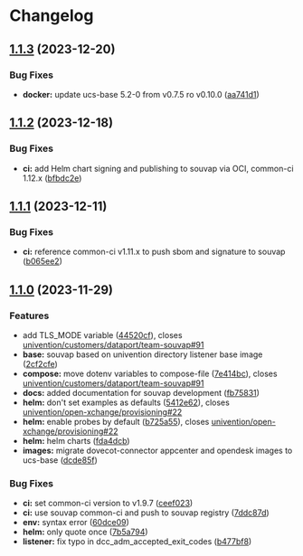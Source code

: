 # Changelog

## [1.1.3](https://git.knut.univention.de/univention/customers/dataport/upx/dovecot-connector/compare/v1.1.2...v1.1.3) (2023-12-20)


### Bug Fixes

* **docker:** update ucs-base 5.2-0 from v0.7.5 ro v0.10.0 ([aa741d1](https://git.knut.univention.de/univention/customers/dataport/upx/dovecot-connector/commit/aa741d1e47a6fe3f3d867781d626500085a886ac))

## [1.1.2](https://git.knut.univention.de/univention/customers/dataport/upx/dovecot-connector/compare/v1.1.1...v1.1.2) (2023-12-18)


### Bug Fixes

* **ci:** add Helm chart signing and publishing to souvap via OCI, common-ci 1.12.x ([bfbdc2e](https://git.knut.univention.de/univention/customers/dataport/upx/dovecot-connector/commit/bfbdc2edb9429734ad7d0b2a76d706cfaf0c2d03))

## [1.1.1](https://git.knut.univention.de/univention/customers/dataport/upx/dovecot-connector/compare/v1.1.0...v1.1.1) (2023-12-11)


### Bug Fixes

* **ci:** reference common-ci v1.11.x to push sbom and signature to souvap ([b065ee2](https://git.knut.univention.de/univention/customers/dataport/upx/dovecot-connector/commit/b065ee24d7e68ace2421eb47cc6493f2786876e0))

## [1.1.0](https://git.knut.univention.de/univention/customers/dataport/upx/dovecot-connector/compare/v1.0.2...v1.1.0) (2023-11-29)


### Features

* add TLS_MODE variable ([44520cf](https://git.knut.univention.de/univention/customers/dataport/upx/dovecot-connector/commit/44520cf62b6b2ea0f66484bfd59d5694aed2fc08)), closes [univention/customers/dataport/team-souvap#91](https://git.knut.univention.de/univention/customers/dataport/team-souvap/issues/91)
* **base:** souvap based on univention directory listener base image ([2cf2cfe](https://git.knut.univention.de/univention/customers/dataport/upx/dovecot-connector/commit/2cf2cfececedfe4f066d17594c0c18a8ef6ebdb2))
* **compose:** move dotenv variables to compose-file ([7e414bc](https://git.knut.univention.de/univention/customers/dataport/upx/dovecot-connector/commit/7e414bccd9ba9831952c0f7e52b2ae67e6587a5b)), closes [univention/customers/dataport/team-souvap#91](https://git.knut.univention.de/univention/customers/dataport/team-souvap/issues/91)
* **docs:** added documentation for souvap development ([fb75831](https://git.knut.univention.de/univention/customers/dataport/upx/dovecot-connector/commit/fb758316b5ca3ce783a7587f5d08013d14a679e5))
* **helm:** don't set examples as defaults ([5412e62](https://git.knut.univention.de/univention/customers/dataport/upx/dovecot-connector/commit/5412e62ed5cb0534d09636297161a53626902242)), closes [univention/open-xchange/provisioning#22](https://git.knut.univention.de/univention/open-xchange/provisioning/issues/22)
* **helm:** enable probes by default ([b725a55](https://git.knut.univention.de/univention/customers/dataport/upx/dovecot-connector/commit/b725a5502f51a80fcf8081c08786833804188320)), closes [univention/open-xchange/provisioning#22](https://git.knut.univention.de/univention/open-xchange/provisioning/issues/22)
* **helm:** helm charts ([fda4dcb](https://git.knut.univention.de/univention/customers/dataport/upx/dovecot-connector/commit/fda4dcbbe9cecd80e1e2953bfab8a84fcbde4834))
* **images:** migrate dovecot-connector appcenter and opendesk images to ucs-base ([dcde85f](https://git.knut.univention.de/univention/customers/dataport/upx/dovecot-connector/commit/dcde85f2cb97bcdb0a37789ee0ed7f5a79c2f3b6))


### Bug Fixes

* **ci:** set common-ci version to v1.9.7 ([ceef023](https://git.knut.univention.de/univention/customers/dataport/upx/dovecot-connector/commit/ceef0230bdebd4b307a2fe234e5181039186b4ad))
* **ci:** use souvap common-ci and push to souvap registry ([7ddc87d](https://git.knut.univention.de/univention/customers/dataport/upx/dovecot-connector/commit/7ddc87dfc440c434659ce08f980e1002db7499e1))
* **env:** syntax error ([60dce09](https://git.knut.univention.de/univention/customers/dataport/upx/dovecot-connector/commit/60dce092aaafffe55c4fdf5cd0c6bdaf38b57dd1))
* **helm:** only quote once ([7b5a794](https://git.knut.univention.de/univention/customers/dataport/upx/dovecot-connector/commit/7b5a7943731b687115cee9b893058aec907e6efb))
* **listener:** fix typo in dcc_adm_accepted_exit_codes ([b477bf8](https://git.knut.univention.de/univention/customers/dataport/upx/dovecot-connector/commit/b477bf8bc9d3108a63004da98e54d9317ac0802a))
